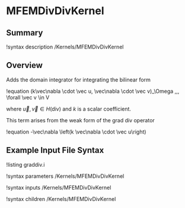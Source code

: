# MFEMDivDivKernel

## Summary

!syntax description /Kernels/MFEMDivDivKernel

## Overview

Adds the domain integrator for integrating the bilinear form

!equation
(k\vec\nabla \cdot \vec u, \vec\nabla \cdot \vec v)_\Omega \,\,\, \forall \vec v \in V

where $\vec u, \vec v \in H(\mathrm{div})$ and $k$ is a scalar coefficient.

This term arises from the weak form of the grad div operator

!equation
-\vec\nabla \left(k \vec\nabla \cdot \vec u\right)

## Example Input File Syntax

!listing graddiv.i

!syntax parameters /Kernels/MFEMDivDivKernel

!syntax inputs /Kernels/MFEMDivDivKernel

!syntax children /Kernels/MFEMDivDivKernel
